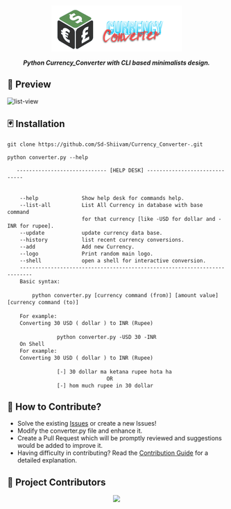 <p align="center">
  <img src="https://raw.githubusercontent.com/Sd-Shiivam/Sd-Shiivam/main/imagehost/Untitled.png" alt="logo" width="300" />
</p>

<p align="center">
<b><i>
Python Currency_Converter with CLI based minimalists design.
</i>
</b>
</p>


## <a name='Preview'> 💖 Preview</a>
![list-view](https://raw.githubusercontent.com/Sd-Shiivam/Currency_Converter-/main/sample.png)

## <a name='Preview'>🃏 Installation</a>
```
git clone https://github.com/Sd-Shiivam/Currency_Converter-.git
```
```
python converter.py --help
```
```
   ----------------------------- [HELP DESK] ------------------------------


    --help              Show help desk for commands help.
    --list-all          List All Currency in database with base command
                        for that currency [like -USD for dollar and -INR for rupee].
    --update            update currency data base.
    --history           list recent currency conversions.
    --add               Add new Currency.
    --logo              Print random main logo.
    --shell             open a shell for interactive conversion.
    --------------------------------------------------------------------------
    Basic syntax:

        python converter.py [currency command (from)] [amount value] [currency command (to)]

    For example:
    Converting 30 USD ( dollar ) to INR (Rupee)

                python converter.py -USD 30 -INR
    On Shell
    For example:
    Converting 30 USD ( dollar ) to INR (Rupee)

                [-] 30 dollar ma ketana rupee hota ha
                                OR
                [-] hom much rupee in 30 dollar

```
## <a name='how-to-contribute'>🎊 How to Contribute?</a>

- Solve the existing [Issues](https://github.com/Sd-Shiivam/Currency_Converter-/issues) or create a new Issues!
- Modify the converter.py file and enhance it.
- Create a Pull Request which will be promptly reviewed and suggestions would be added to improve it.
- Having difficulty in contributing? Read the [Contribution Guide](https://github.com/Sd-Shiivam/Currency_Converter-/blob/main/CONTRIBUTING.md) for a detailed explanation.

## <a name='contributors'>👥 Project Contributors</a>

<a href="https://github.com/Sd-Shiivam/Currency_Converter-/graphs/contributors">
    <p align="center" >
        <img src="https://contrib.rocks/image?repo=Sd-Shiivam/Currency_Converter-" />
    </p>
</a>
